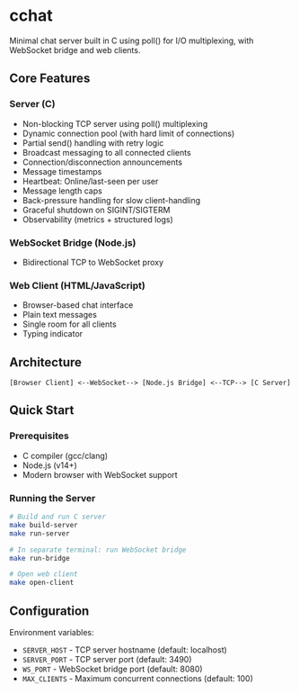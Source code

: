 # cchat

Minimal chat server built in C using poll() for I/O multiplexing, with WebSocket bridge and web clients.

## Core Features

### Server (C)

- Non-blocking TCP server using poll() multiplexing
- Dynamic connection pool (with hard limit of connections)
- Partial send() handling with retry logic
- Broadcast messaging to all connected clients
- Connection/disconnection announcements
- Message timestamps
- Heartbeat: Online/last-seen per user
- Message length caps
- Back-pressure handling for slow client-handling
- Graceful shutdown on SIGINT/SIGTERM
- Observability (metrics + structured logs)

### WebSocket Bridge (Node.js)

- Bidirectional TCP to WebSocket proxy

### Web Client (HTML/JavaScript)

- Browser-based chat interface
- Plain text messages
- Single room for all clients
- Typing indicator

## Architecture

```
[Browser Client] <--WebSocket--> [Node.js Bridge] <--TCP--> [C Server]
```

## Quick Start

### Prerequisites

- C compiler (gcc/clang)
- Node.js (v14+)
- Modern browser with WebSocket support

### Running the Server

```bash
# Build and run C server
make build-server
make run-server

# In separate terminal: run WebSocket bridge
make run-bridge

# Open web client
make open-client
```

## Configuration

Environment variables:

- `SERVER_HOST` - TCP server hostname (default: localhost)
- `SERVER_PORT` - TCP server port (default: 3490)
- `WS_PORT` - WebSocket bridge port (default: 8080)
- `MAX_CLIENTS` - Maximum concurrent connections (default: 100)
